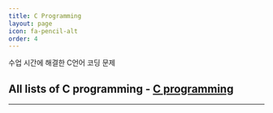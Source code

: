 ```yaml
---
title: C Programming
layout: page
icon: fa-pencil-alt
order: 4
---
```


수업 시간에 해결한 C언어 코딩 문제  

## All lists of C programming -   [C programming](https://github.com/Gina-IT/C-programming)

----------


